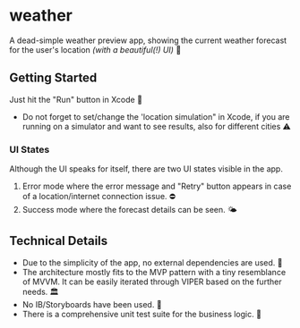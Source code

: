 # weather
A dead-simple weather preview app, showing the current weather forecast for the user's location *(with a beautiful(!) UI)* 🎊

## Getting Started
Just hit the "Run" button in Xcode 🔨
  - Do not forget to set/change the 'location simulation" in Xcode, if you are running on a simulator and want to see results, also for different cities ⚠️
  
### UI States
Although the UI speaks for itself, there are two UI states visible in the app.
  1. Error mode where the error message and "Retry" button appears in case of a location/internet connection issue. ⛔️
  2. Success mode where the forecast details can be seen. 🌤

## Technical Details
- Due to the simplicity of the app, no external dependencies are used. 🧩
- The architecture mostly fits to the MVP pattern with a tiny resemblance of MVVM. It can be easily iterated through VIPER based on the further needs. 🏛
- No IB/Storyboards have been used. 🎨
- There is a comprehensive unit test suite for the business logic. 🧪 
